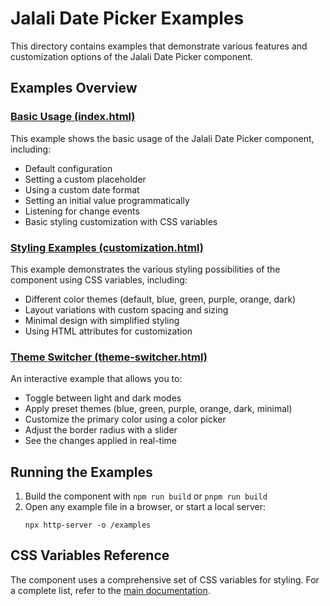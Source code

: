 # Jalali Date Picker Examples

This directory contains examples that demonstrate various features and customization options of the Jalali Date Picker component.

## Examples Overview

### [Basic Usage (index.html)](./index.html)

This example shows the basic usage of the Jalali Date Picker component, including:

- Default configuration
- Setting a custom placeholder
- Using a custom date format
- Setting an initial value programmatically
- Listening for change events
- Basic styling customization with CSS variables

### [Styling Examples (customization.html)](./customization.html)

This example demonstrates the various styling possibilities of the component using CSS variables, including:

- Different color themes (default, blue, green, purple, orange, dark)
- Layout variations with custom spacing and sizing
- Minimal design with simplified styling
- Using HTML attributes for customization

### [Theme Switcher (theme-switcher.html)](./theme-switcher.html)

An interactive example that allows you to:

- Toggle between light and dark modes
- Apply preset themes (blue, green, purple, orange, dark, minimal)
- Customize the primary color using a color picker
- Adjust the border radius with a slider
- See the changes applied in real-time

## Running the Examples

1. Build the component with `npm run build` or `pnpm run build`
2. Open any example file in a browser, or start a local server:
   ```
   npx http-server -o /examples
   ```

## CSS Variables Reference

The component uses a comprehensive set of CSS variables for styling. For a complete list, refer to the [main documentation](../README.md#advanced-styling). 